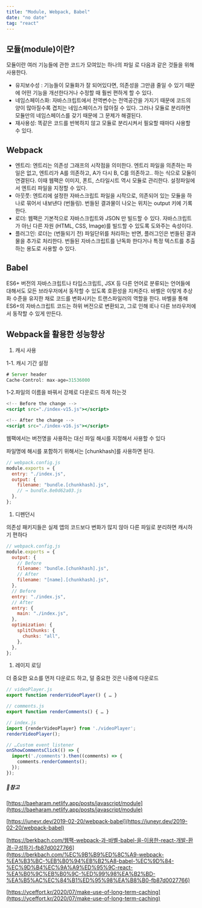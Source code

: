```yaml
---
title: "Module, Webpack, Babel"
date: "no date"
tag: "react"
---
```


## 모듈(module)이란?

모듈이란 여러 기능들에 관한 코드가 모여있는 하나의 파일 로 다음과 같은 것들을 위해 사용한다.

- 유지보수성 : 기능들이 모듈화가 잘 되어있다면, 의존성을 그만큼 줄일 수 있기 때문에 어떤 기능을 개선한다거나 수정할 때 훨씬 편하게 할 수 있다.
- 네임스페이스화: 자바스크립트에서 전역변수는 전역공간을 가지기 때문에 코드의 양이 많아질수록 겹치는 네임스페이스가 많아질 수 있다. 그러나 모듈로 분리하면 모듈만의 네임스페이스를 갖기 때문에 그 문제가 해결된다.
- 재사용성: 똑같은 코드를 반복하지 않고 모듈로 분리시켜서 필요할 때마다 사용할 수 있다.

## Webpack

- 엔트리: 엔트리는 의존성 그래프의 시작점을 의미한다. 엔트리 파일을 의존하는 파일은 없고, 엔트리가 A를 의존하고, A가 다시 B, C를 의존하고.. 하는 식으로 모듈이 연결된다. 이때 웹팩은 이미지, 폰트, 스타일시트 역시 모듈로 관리한다. 설정파일에서 엔트리 파일을 지정할 수 있다.
- 아웃풋: 엔트리에 설정한 자바스크립트 파일을 시작으로, 의존되어 있는 모듈을 하나로 묶어서 내보낸다 (번들링). 번들된 결과물이 나오는 위치는 output 키에 기록한다.
- 로더: 웹팩은 기본적으로 자바스크립트와 JSON 만 빌드할 수 있다. 자바스크립트가 아닌 다른 자원 (HTML, CSS, Image)를 빌드할 수 있도록 도와주는 속성이다.
- 플러그인: 로더는 (번들되기 전) 파일단위를 처리하는 반면, 플러그인은 번들된 결과물을 추가로 처리한다. 번들된 자바스크립트를 난독화 한다거나 특정 텍스트를 추출하는 용도로 사용할 수 있다.

## Babel

ES6+ 버전의 자바스크립트나 타입스크립트, JSX 등 다른 언어로 분류되는 언어들에 대해서도 모든 브라우저에서 동작할 수 있도록 호환성을 지켜준다. 바벨은 이렇게 추상화 수준을 유지한 채로 코드를 변화시키는 트랜스파일러의 역할을 한다. 바벨을 통해 ES6+의 자바스크립트 코드는 하위 버전으로 변환되고, 그로 인해 IE나 다른 브라우저에서 동작할 수 있게 만든다.

## Webpack을 활용한 성능향상

1. 캐시 사용

1-1. 캐시 기간 설정

```jsx
# Server header
Cache-Control: max-age=31536000
```

1-2.파일의 이름을 바꿔서 강제로 다운로드 하게 하는것

```jsx
<!-- Before the change -->
<script src="./index-v15.js"></script>

<!-- After the change -->
<script src="./index-v16.js"></script>
```

웹팩에서는 버전명을 사용하는 대신 파일 해시를 지정해서 사용할 수 있다

파일명에 해시를 포함하기 위해서는 [chunkhash]를 사용하면 된다.

```jsx
// webpack.config.js
module.exports = {
  entry: "./index.js",
  output: {
    filename: "bundle.[chunkhash].js",
    // → bundle.8e0d62a03.js
  },
};
```

1. 디펜던시

의존성 패키지들은 실제 앱의 코드보다 변화가 많지 않아 다른 파일로 분리하면 캐시하기 편하다

```jsx
// webpack.config.js
module.exports = {
  output: {
    // Before
    filename: "bundle.[chunkhash].js",
    // After
    filename: "[name].[chunkhash].js",
  },
  // Before
  entry: "./index.js",
  // After
  entry: {
    main: "./index.js",
  },
  optimization: {
    splitChunks: {
      chunks: "all",
    },
  },
};
```

1. 레이지 로딩

더 중요한 요소를 먼저 다운로드 하고, 덜 중요한 것은 나중에 다운로드

```jsx
// videoPlayer.js
export function renderVideoPlayer() { … }

// comments.js
export function renderComments() { … }

// index.js
import {renderVideoPlayer} from './videoPlayer';
renderVideoPlayer();

// …Custom event listener
onShowCommentsClick(() => {
  import('./comments').then((comments) => {
    comments.renderComments();
  });
});
```

##### 📔참고

[https://baeharam.netlify.app/posts/javascript/module](https://baeharam.netlify.app/posts/javascript/module)

[https://juneyr.dev/2019-02-20/webpack-babel](https://juneyr.dev/2019-02-20/webpack-babel)

[https://berkbach.com/웹팩-webpack-과-바벨-babel-을-이용한-react-개발-환경-구성하기-fb87d0027766](https://berkbach.com/%EC%9B%B9%ED%8C%A9-webpack-%EA%B3%BC-%EB%B0%94%EB%B2%A8-babel-%EC%9D%84-%EC%9D%B4%EC%9A%A9%ED%95%9C-react-%EA%B0%9C%EB%B0%9C-%ED%99%98%EA%B2%BD-%EA%B5%AC%EC%84%B1%ED%95%98%EA%B8%B0-fb87d0027766)

[https://yceffort.kr/2020/07/make-use-of-long-term-caching](https://yceffort.kr/2020/07/make-use-of-long-term-caching)
